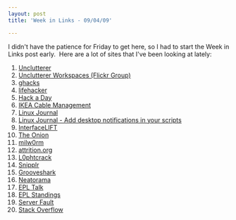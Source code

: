 ```yaml
---
layout: post
title: 'Week in Links - 09/04/09'

---
```


I didn't have the patience for Friday to get here, so I had to start the Week in Links post early.  Here are a lot of sites that I've been looking at lately:
<ol>
	<li><a title="Unclutterer" href="http://unclutterer.com/">Unclutterer</a></li>
	<li><a title="Unclutterer Workspaces (Flickr Pool)" href="http://www.flickr.com/groups/unclutterer/pool/">Unclutterer Workspaces (Flickr Group)</a></li>
	<li><a title="ghacks" href="http://www.ghacks.net/">ghacks</a></li>
	<li><a title="lifehacker" href="http://lifehacker.com/">lifehacker</a></li>
	<li><a title="Hack a Day" href="http://hackaday.com/">Hack a Day</a></li>
	<li><a title="IKEA Cable Management" href="http://bitsofmymind.com/browser/id/16#content">IKEA Cable Management</a></li>
	<li><a title="Linux Journal" href="http://www.linuxjournal.com/">Linux Journal</a></li>
	<li><a title="Linux Journal - Add desktop notifications to your scripts" href="http://www.linuxjournal.com/content/tech-tip-get-notifications-your-scripts-notify-send">Linux Journal - Add desktop notifications in your scripts</a></li>
	<li><a title="InterfaceLIFT" href="http://interfacelift.com/wallpaper_beta/">InterfaceLIFT</a></li>
	<li><a title="The Onion" href="http://www.theonion.com/content/index">The Onion</a></li>
	<li><a title="milw0rm" href="http://milw0rm.com/">milw0rm</a></li>
	<li><a title="attrition.org" href="http://attrition.org/">attrition.org</a></li>
	<li><a title="L0phtcrack" href="http://www.l0phtcrack.com/">L0phtcrack</a></li>
	<li><a title="Snipplr" href="http://snipplr.com/">Snipplr</a></li>
	<li><a title="Grooveshark" href="http://listen.grooveshark.com/">Grooveshark</a></li>
	<li><a title="Neatorama" href="http://www.neatorama.com/">Neatorama</a></li>
	<li><a title="EPL Talk" href="http://www.epltalk.com/">EPL Talk</a></li>
	<li><a title="EPL Standings" href="http://www.premierleague.com/page/LeagueTables/0,,12306,00.html">EPL Standings</a></li>
	<li><a title="Server Fault" href="http://serverfault.com/">Server Fault</a></li>
	<li><a title="Stack Overflow" href="http://stackoverflow.com/">Stack Overflow</a></li>
</ol>
